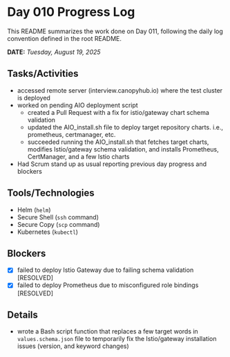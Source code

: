 # Day 010 Progress Log

This README summarizes the work done on Day 011, following the daily log convention defined in the root README.

**DATE:** _Tuesday, August 19, 2025_

## Tasks/Activities

- accessed remote server (interview.canopyhub.io) where the test cluster is deployed
- worked on pending AIO deployment script
  - created a Pull Request with a fix for istio/gateway chart schema validation
  - updated the AIO_install.sh file to deploy target repository charts. i.e., prometheus, certmanager, etc.
  - succeeded running the AIO_install.sh that fetches target charts, modifies Istio/gateway schema validation, and installs Prometheus, CertManager, and a few Istio charts
- Had Scrum stand up as usual reporting previous day progress and blockers

## Tools/Technologies

- Helm (`helm`)
- Secure Shell (`ssh` command)
- Secure Copy (`scp` command)
- Kubernetes (`kubectl`)

## Blockers

- [x] failed to deploy Istio Gateway due to failing schema validation [RESOLVED]
- [x] failed to deploy Prometheus due to misconfigured role bindings [RESOLVED]

## Details

- wrote a Bash script function that replaces a few target words in `values.schema.json` file to temporarily fix the Istio/gateway installation issues (version, and keyword changes)
